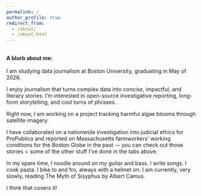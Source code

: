 ```yaml
---
permalink: /
author_profile: true
redirect_from: 
  - /about/
  - /about.html
---
```



<br>**A blurb about me:** <br><br>
I am studying data journalism at Boston University, graduating in May of 2026.

I enjoy journalism that turns complex data into concise, impactful, and literary stories. I’m interested in open-source investigative reporting, long-form storytelling, and cool turns of phrases.

Right now, I am working on a project tracking harmful algae blooms through satellite imagery.

I have collaborated on a nationwide investigation into judicial ethics for ProPublica and reported on Massachusetts farmworkers’ working conditions for the Boston Globe in the past — you can check out those stories + some of the other stuff I’ve done in the tabs above.

In my spare time, I noodle around on my guitar and bass. I write songs. I cook pasta. I bike to and fro, always with a helmet on. I am currently, very slowly, reading The Myth of Sisyphus by Albert Camus.

I think that covers it!

